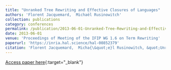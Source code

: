 ```yaml
---
title: "Unranked Tree Rewriting and Effective Closures of Languages"
authors: 'Florent Jacquemard,  Michaël Rusinowitch'
collection: publications
category: conferences
permalink: /publication/2013-06-01-Unranked-Tree-Rewriting-and-Effective-Closures-of-Languages
date: 2013-06-01
venue: 'Proceedings of Meeting of the IFIP WG 1.6 on Term Rewriting'
paperurl: 'https://inria.hal.science/hal-00852379'
citation: 'Florent Jacquemard,  Micha{\&quot;e}l Rusinowitch, &quot;Unranked Tree Rewriting and Effective Closures of Languages&quot; In the proceedings of Meeting of the IFIP WG 1.6 on Term Rewriting, 2013.'
---
```

[Access paper here](https://inria.hal.science/hal-00852379){:target="_blank"}
